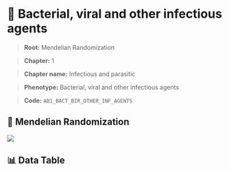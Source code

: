 # 🧪 Bacterial, viral and other infectious agents

> **Root:** Mendelian Randomization

> **Chapter:** 1  

> **Chapter name:** Infectious and parasitic

> **Phenotype:** Bacterial, viral and other infectious agents  

> **Code:** `AB1_BACT_BIR_OTHER_INF_AGENTS`

## 🧬 Mendelian Randomization  

<img src="/MR/Figures/Forward/AB1_BACT_BIR_OTHER_INF_AGENTS.png"/>

## 📊 Data Table

<CsvTableMRF src="/MR_Data/Forward/AB1_BACT_BIR_OTHER_INF_AGENTS.csv"/>
